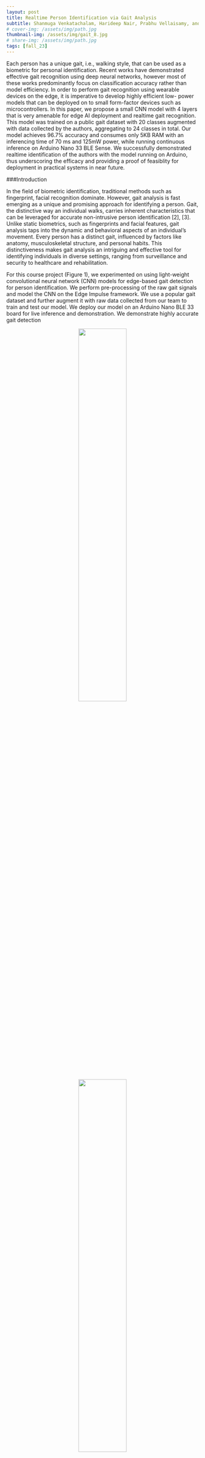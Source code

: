 ```yaml
---
layout: post
title: Realtime Person Identification via Gait Analysis
subtitle: Shanmuga Venkatachalam, Harideep Nair, Prabhu Vellaisamy, and Yongqi (Aria) Zhou
# cover-img: /assets/img/path.jpg
thumbnail-img: /assets/img/gait_8.jpg
# share-img: /assets/img/path.jpg
tags: [fall_23]
---
```

Each person has a unique gait, i.e., walking style, that can be used as a biometric for personal identification. Recent works have demonstrated effective gait recognition using deep neural networks, however most of these works predominantly focus on classification accuracy rather than model efficiency. In order to perform gait recognition using wearable devices on the edge, it is imperative to develop highly efficient low- power models that can be deployed on to small form-factor devices such as microcontrollers. In this paper, we propose a small CNN model with 4 layers that is very amenable for edge AI deployment and realtime gait recognition. This model was trained on a public gait dataset with 20 classes augmented with data collected by the authors, aggregating to 24 classes in total. Our model achieves 96.7% accuracy and consumes only 5KB RAM with an inferencing time of 70 ms and 125mW power, while running continuous inference on Arduino Nano 33 BLE Sense. We successfully demonstrated realtime identification of the authors with the model running on Arduino, thus underscoring the efficacy and providing a proof of feasiblity for deployment in practical systems in near future.  

###Introduction

In the field of biometric identification, traditional methods such as fingerprint, facial recognition dominate. However, gait analysis is fast emerging as a unique and promising approach for identifying a person. Gait, the distinctive way an individual walks, carries inherent characteristics that can be leveraged for accurate non-intrusive person identification [2], [3]. Unlike static biometrics, such as fingerprints and facial features, gait analysis taps into the dynamic and behavioral aspects of an individual’s movement. Every person has a distinct gait, influenced by factors like anatomy, musculoskeletal structure, and personal habits. This distinctiveness makes gait analysis an intriguing and effective tool for identifying individuals in diverse settings, ranging from surveillance and security to healthcare and rehabilitation.    

For this course project (Figure 1), we experimented on using light-weight convolutional neural network (CNN) models for edge-based gait detection for person identification. We perform pre-processing of the raw gait signals and model the CNN on the Edge Impulse framework. We use a popular gait dataset and further augment it with raw data collected from our team to train and test our model. We deploy our model on an Arduino Nano BLE 33 board for live inference and demonstration. We demonstrate highly accurate gait detection

<p align="center"> <img src="/mbed_dl/assets/img/gait_1.jpg" width="50%" height="50%"> </p>
<p align="center"> <img src="/mbed_dl/assets/img/gait_2.jpg" width="50%" height="50%"> </p> 
<p align="center"> <img src="/mbed_dl/assets/img/gait_3.jpg" width="50%" height="50%"> </p>
<p align="center"> <img src="/mbed_dl/assets/img/gait_4.jpg" width="50%" height="50%"> </p> 
<p align="center"> <img src="/mbed_dl/assets/img/gait_5.jpg" width="50%" height="50%"> </p>
<p align="center"> <img src="/mbed_dl/assets/img/gait_6.jpg" width="50%" height="50%"> </p> 
<p align="center"> <img src="/mbed_dl/assets/img/gait_7.jpg" width="50%" height="50%"> </p>
##For more information, please contact the authors:    
(shanmugv@andrew.cmu.edu)  
(hpnair@andrew.cmu.edu)  
(pvellais@andrew.cmu.edu)  
(yongqiz2@andrew.cmu.edu)  


